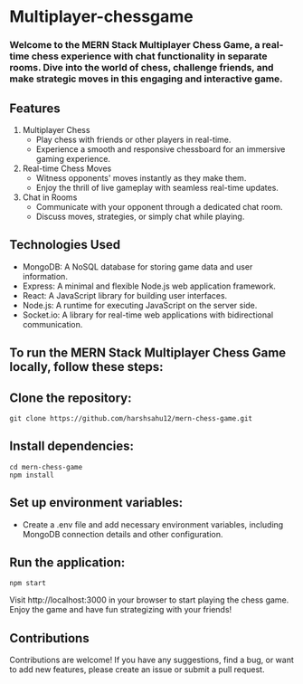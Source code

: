 # Multiplayer-chessgame

### Welcome to the MERN Stack Multiplayer Chess Game, a real-time chess experience with chat functionality in separate rooms. Dive into the world of chess, challenge friends, and make strategic moves in this engaging and interactive game.

## Features
   1. Multiplayer Chess
       - Play chess with friends or other players in real-time.
       - Experience a smooth and responsive chessboard for an immersive gaming experience.
   2. Real-time Chess Moves
       - Witness opponents' moves instantly as they make them.
       - Enjoy the thrill of live gameplay with seamless real-time updates.
   3. Chat in Rooms
       - Communicate with your opponent through a dedicated chat room.
       - Discuss moves, strategies, or simply chat while playing.
      
## Technologies Used
  - MongoDB: A NoSQL database for storing game data and user information.
  - Express: A minimal and flexible Node.js web application framework.
  - React: A JavaScript library for building user interfaces.
  - Node.js: A runtime for executing JavaScript on the server side.
  - Socket.io: A library for real-time web applications with bidirectional communication.
    
## To run the MERN Stack Multiplayer Chess Game locally, follow these steps:

## Clone the repository:

    git clone https://github.com/harshsahu12/mern-chess-game.git
    
## Install dependencies:

    cd mern-chess-game
    npm install
    
## Set up environment variables:

   - Create a .env file and add necessary environment variables, including MongoDB connection details and other configuration.

## Run the application:

    npm start
    
Visit http://localhost:3000 in your browser to start playing the chess game. Enjoy the game and have fun strategizing with your friends!

## Contributions

Contributions are welcome! If you have any suggestions, find a bug, or want to add new features, please create an issue or submit a pull request.
